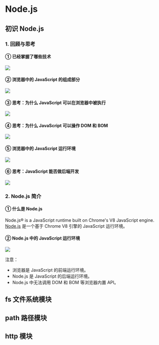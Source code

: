 # Node.js





## 初识 Node.js





### 1. 回顾与思考





####  ① 已经掌握了哪些技术

![](https://cdn.jsdelivr.net/gh/Nhenk/Nhenk-repository/202204242208425.png)

#### ② 浏览器中的 JavaScript 的组成部分

![](https://cdn.jsdelivr.net/gh/Nhenk/Nhenk-repository/202204242214284.png)

#### ③ 思考：为什么 JavaScript 可以在浏览器中被执行

![](https://cdn.jsdelivr.net/gh/Nhenk/Nhenk-repository/202204242214482.png)

#### ④ 思考：为什么 JavaScript 可以操作 DOM 和 BOM

![](https://cdn.jsdelivr.net/gh/Nhenk/Nhenk-repository/202204242214970.png)

#### ⑤ 浏览器中的 JavaScript 运行环境

![](https://cdn.jsdelivr.net/gh/Nhenk/Nhenk-repository/202204242215208.png)

#### ⑥ 思考：JavaScript 能否做后端开发

![](https://cdn.jsdelivr.net/gh/Nhenk/Nhenk-repository/202204242216849.png)





### 2. Node.js 简介





#### ① 什么是 Node.js

Node.js® is a JavaScript runtime built on Chrome's V8 JavaScript engine.
[Node.js](https://nodejs.org/zh-cn/) 是一个基于 Chrome V8 引擎的 JavaScript 运行环境。

#### ② Node.js 中的 JavaScript 运行环境

![](https://cdn.jsdelivr.net/gh/Nhenk/Nhenk-repository/202204242218659.png)

注意：

+ 浏览器是 JavaScript 的前端运行环境。
+ Node.js 是 JavaScript 的后端运行环境。
+ Node.js 中无法调用 DOM 和 BOM 等浏览器内置 API。





## fs 文件系统模块







## path 路径模块









## http 模块